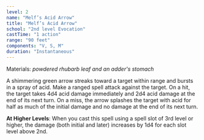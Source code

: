 ```yaml
---
level: 2
name: "Melf’s Acid Arrow"
title: "Melf’s Acid Arrow"
school: "2nd level Evocation"
castTime: "1 action"
range: "90 feet"
components: "V, S, M"
duration: "Instantaneous"
---
```


Materials: *powdered rhubarb leaf and an adder's stomach*

A shimmering green arrow streaks toward a target within range and bursts in a spray of acid. Make a ranged spell attack against the target. On a hit, the target takes 4d4 acid damage immediately and 2d4 acid damage at the end of its next turn. On a miss, the arrow splashes the target with acid for half as much of the initial damage and no damage at the end of its next turn.

**At Higher Levels**: When you cast this spell using a spell slot of 3rd level or higher, the damage (both initial and later) increases by 1d4 for each slot level above 2nd.
